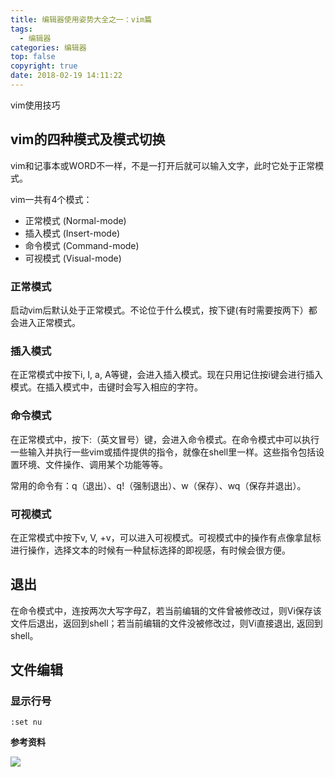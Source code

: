 ```yaml
---
title: 编辑器使用姿势大全之一：vim篇
tags:
  - 编辑器
categories: 编辑器
top: false
copyright: true
date: 2018-02-19 14:11:22
---
```

vim使用技巧
<!--more-->

## vim的四种模式及模式切换
vim和记事本或WORD不一样，不是一打开后就可以输入文字，此时它处于正常模式。

vim一共有4个模式：

* 正常模式 (Normal-mode) 
* 插入模式 (Insert-mode)
* 命令模式 (Command-mode)
* 可视模式 (Visual-mode)


### 正常模式

启动vim后默认处于正常模式。不论位于什么模式，按下<Esc>键(有时需要按两下）都会进入正常模式。

### 插入模式

在正常模式中按下i, I, a, A等键，会进入插入模式。现在只用记住按i键会进行插入模式。在插入模式中，击键时会写入相应的字符。

### 命令模式

在正常模式中，按下:（英文冒号）键，会进入命令模式。在命令模式中可以执行一些输入并执行一些vim或插件提供的指令，就像在shell里一样。这些指令包括设置环境、文件操作、调用某个功能等等。

常用的命令有：q（退出）、q!（强制退出）、w（保存）、wq（保存并退出）。

### 可视模式

在正常模式中按下v, V, <Ctrl>+v，可以进入可视模式。可视模式中的操作有点像拿鼠标进行操作，选择文本的时候有一种鼠标选择的即视感，有时候会很方便。


## 退出
在命令模式中，连按两次大写字母Z，若当前编辑的文件曾被修改过，则Vi保存该文件后退出，返回到shell；若当前编辑的文件没被修改过，则Vi直接退出,   返回到shell。   
### 

## 文件编辑
### 显示行号
```
:set nu
```
**参考资料**
[]()

![](http://static.zhyjor.com/wexin.png)
